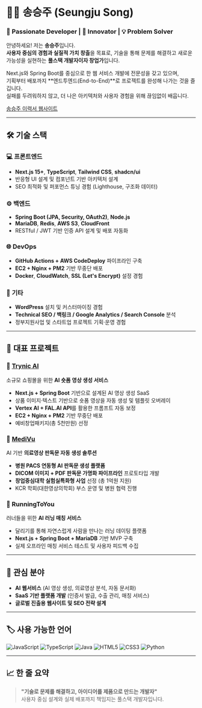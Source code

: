 # 👨‍💻 송승주 (Seungju Song)

### 🌟 Passionate Developer | 🚀 Innovator | 💡 Problem Solver

안녕하세요! 저는 **송승주**입니다.  
**사용자 중심의 경험과 실질적 가치 창출**을 목표로, 기술을 통해 문제를 해결하고 새로운 가능성을 실현하는 **풀스택 개발자이자 창업가**입니다.  

Next.js와 Spring Boot를 중심으로 한 웹 서비스 개발에 전문성을 갖고 있으며,  
기획부터 배포까지 **엔드투엔드(End-to-End)**로 프로젝트를 완성해 나가는 것을 즐깁니다.  
실패를 두려워하지 않고, 더 나은 아키텍처와 사용자 경험을 위해 끊임없이 배웁니다.  

[송승주 이력서 웹사이트](https://songseungju.dev/)

---

## 🛠️ 기술 스택

### 💻 **프론트엔드**
- **Next.js 15+**, **TypeScript**, **Tailwind CSS**, **shadcn/ui**
- 반응형 UI 설계 및 컴포넌트 기반 아키텍처 설계
- SEO 최적화 및 퍼포먼스 튜닝 경험 (Lighthouse, 구조화 데이터)

### ⚙️ **백엔드**
- **Spring Boot (JPA, Security, OAuth2)**, **Node.js**
- **MariaDB**, **Redis**, **AWS S3**, **CloudFront**
- RESTful / JWT 기반 인증 API 설계 및 배포 자동화

### 🌐 **DevOps**
- **GitHub Actions + AWS CodeDeploy** 파이프라인 구축
- **EC2 + Nginx + PM2** 기반 무중단 배포
- **Docker**, **CloudWatch**, **SSL (Let's Encrypt)** 설정 경험

### 📝 **기타**
- **WordPress** 설치 및 커스터마이징 경험  
- **Technical SEO / 백링크 / Google Analytics / Search Console** 분석  
- 정부지원사업 및 스타트업 프로젝트 기획·운영 경험

---

## 🚀 대표 프로젝트

### 🧩 [Trynic AI](https://trynic.ai)
소규모 쇼핑몰을 위한 **AI 숏폼 영상 생성 서비스**  
- **Next.js + Spring Boot** 기반으로 설계된 AI 영상 생성 SaaS  
- 상품 이미지·텍스트 기반으로 숏폼 영상을 자동 생성 및 템플릿 오버레이  
- **Vertex AI + FAL.AI API**를 활용한 프롬프트 자동 보정  
- **EC2 + Nginx + PM2** 기반 무중단 배포  
- 예비창업패키지(총 5천만원) 선정

### 🏥 [MediVu](https://medivu.ai)
AI 기반 **의료영상 판독문 자동 생성 솔루션**  
- **병원 PACS 연동형 AI 판독문 생성 플랫폼**  
- **DICOM 이미지 + PDF 판독문 가명화 파이프라인** 프로토타입 개발  
- **창업중심대학 실험실특화형 사업** 선정 (총 1억원 지원)  
- KCR 학회(대한영상의학회) 부스 운영 및 병원 협력 진행

### 💬 RunningToYou
러너들을 위한 **AI 러닝 매칭 서비스**  
- 달리기를 통해 자연스럽게 사람을 만나는 러닝 데이팅 플랫폼  
- **Next.js + Spring Boot + MariaDB** 기반 MVP 구축  
- 실제 오프라인 매칭 서비스 테스트 및 사용자 피드백 수집

---

## 🧠 관심 분야
- **AI 웹서비스** (AI 영상 생성, 의료영상 분석, 자동 문서화)
- **SaaS 기반 플랫폼 개발** (인증서 발급, 수출 관리, 매칭 서비스)
- **글로벌 진출용 웹사이트 및 SEO 전략 설계**

---

## 🏷️ 사용 가능한 언어
![JavaScript](https://img.shields.io/badge/JavaScript-000000?style=for-the-badge&logo=javascript)
![TypeScript](https://img.shields.io/badge/TypeScript-3178C6?style=for-the-badge&logo=typescript)
![Java](https://img.shields.io/badge/Java-007396?style=for-the-badge&logo=java)
![HTML5](https://img.shields.io/badge/HTML5-E34F26?style=for-the-badge&logo=html5)
![CSS3](https://img.shields.io/badge/CSS3-1572B6?style=for-the-badge&logo=css3)
![Python](https://img.shields.io/badge/Python-3776AB?style=for-the-badge&logo=python)

---

## 📈 한 줄 요약
> **"기술로 문제를 해결하고, 아이디어를 제품으로 만드는 개발자"**  
> 사용자 중심 설계와 실제 배포까지 책임지는 풀스택 개발자입니다.
